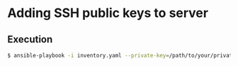 # Adding SSH public keys to server

## Execution
```sh
$ ansible-playbook -i inventory.yaml --private-key=/path/to/your/private_key playbook.yaml
```
